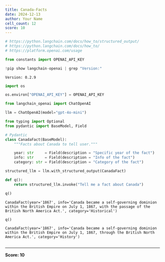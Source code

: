 ```yaml
---
title: Canada-Facts
date: 2024-12-13
author: Your Name
cell_count: 12
score: 10
---
```


```python
# https://python.langchain.com/docs/how_to/structured_output/
# https://python.langchain.com/docs/how_to/
# https://platform.openai.com/usage
```


```python
from constants import OPENAI_API_KEY
```


```python
!pip show langchain-openai | grep "Version:"
```

    Version: 0.2.9



```python
import os
```


```python
os.environ["OPENAI_API_KEY"] = OPENAI_API_KEY
```


```python
from langchain_openai import ChatOpenAI
```


```python
llm = ChatOpenAI(model="gpt-4o-mini")
```


```python
from typing import Optional
from pydantic import BaseModel, Field

# Pydantic
class CanadaFact(BaseModel):
    """Facts about Canada to tell user."""

    year: str     = Field(description = "Specific year of the fact")
    info: str     = Field(description = "Info of the fact")
    category: str = Field(description = "Category of the fact")

structured_llm = llm.with_structured_output(CanadaFact)
```


```python
def q():
    return structured_llm.invoke("Tell me a fact about Canada")
```


```python
q()
```




    CanadaFact(year='1867', info='Canada became a self-governing dominion within the British Empire on July 1, 1867, with the passage of the British North America Act.', category='Historical')




```python
q()
```




    CanadaFact(year='1867', info='Canada became a self-governing dominion within the British Empire on July 1, 1867, through the British North America Act.', category='History')




```python

```


---
**Score: 10**